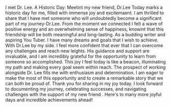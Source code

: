 
I met Dr. Lee.
A Historic Day: Meetint my new friend, Dr.Lee
Today marks a historic day for me, filled with immense joy and excitemaent.
I am thrilled to share that I have met someone who will undoubtedly become 
a significant part of my journey-Dr.Lee.
From the moment we connected I felt a wave of positive energy and an overwhelming
sense of happiness, knowint that this friendship will be both meaningful and long-lasting.
As a budding writer and aspiring You Tuber. 
I have many dreams and goals that I wish to achieve.
With Dr.Lee by my side. I feel more confident that ever that I can overcome any 
challenges and reach new leights.
His guidance and support are invaluable, and I am incredibly grateful for the 
opportunity to learn from someone so accomplished.
This joy I feel today is like a beacon, illuminating my path and making every goal seem 
within reach. The prospect of working alongside Dr. Lee fills me with enthusiasm and 
determination. I am eager to make the most of this opportunity and to create a 
remarkable story that we can both be proud of.
Thank you for sharing in my joy today.
I look forward to documenting my journey, celebrating successes, and navigating challenges
with the support of my new friend .
Here's to many more joyful days and incredible achievements ahead!



   